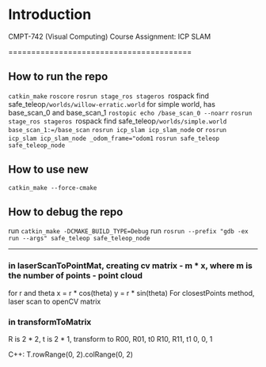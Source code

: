 # Introduction
CMPT-742 (Visual Computing) Course Assignment: ICP SLAM

========================================

## How to run the repo
`catkin_make`
`roscore`
`rosrun stage_ros stageros `rospack find safe_teleop`/worlds/willow-erratic.world`
for simple world, has base_scan_0 and base_scan_1
`rostopic echo /base_scan_0 --noarr`
`rosrun stage_ros stageros `rospack find safe_teleop`/worlds/simple.world base_scan_1:=/base_scan`
`rosrun icp_slam icp_slam_node` or `rosrun icp_slam icp_slam_node _odom_frame="odom1`
`rosrun safe_teleop safe_teleop_node`

## How to use new 
`catkin_make --force-cmake`

## How to debug the repo
run `catkin_make -DCMAKE_BUILD_TYPE=Debug`
run `rosrun --prefix "gdb -ex run --args" safe_teleop safe_teleop_node`

----------------------------------------

### in laserScanToPointMat, creating cv matrix - m * x, where m is the number of points - point cloud
for r and theta
x = r * cos(theta)
y = r * sin(theta)
For closestPoints method, laser scan to openCV matrix

### in transformToMatrix
R is 2 * 2, t is 2 * 1, transform to
R00, R01, t0
R10, R11, t1
0,   0,   1

C++: T.rowRange(0, 2).colRange(0, 2)